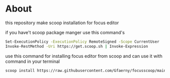 # About
this repository make scoop installation for focus editor

if you have't scoop package manger
use this command's
```bash
Set-ExecutionPolicy -ExecutionPolicy RemoteSigned -Scope CurrentUser
Invoke-RestMethod -Uri https://get.scoop.sh | Invoke-Expression
```

use this command for installing focus editor from scoop and can use it with command in your terminal

``` bash
scoop install https://raw.githubusercontent.com/Gfaerny/focusscoop/main/focus.json
```
